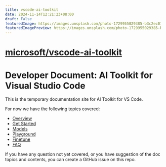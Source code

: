 ```yaml
---
title: vscode-ai-toolkit
date: 2024-11-14T12:21:23+08:00
draft: False
featuredImage: https://images.unsplash.com/photo-1729955029385-b3c2ec01cbc4?ixid=M3w0NjAwMjJ8MHwxfHJhbmRvbXx8fHx8fHx8fDE3MzE1NTgwMDh8&ixlib=rb-4.0.3
featuredImagePreview: https://images.unsplash.com/photo-1729955029385-b3c2ec01cbc4?ixid=M3w0NjAwMjJ8MHwxfHJhbmRvbXx8fHx8fHx8fDE3MzE1NTgwMDh8&ixlib=rb-4.0.3
---
```


# [microsoft/vscode-ai-toolkit](https://github.com/microsoft/vscode-ai-toolkit)

# Developer Document: AI Toolkit for Visual Studio Code

This is the temporary documentation site for AI Toolkit for VS Code.

For now we have the following topics covered:

- [Overview](doc/overview.md)
- [Get Started](doc/get_started.md)
- [Models](doc/models.md)
- [Playground](doc/playground.md)
- [Finetune](doc/finetune.md)
- [FAQ](doc/faq.md)

If you have any question not yet covered, or you have suggestion of the doc topics and contents, you can create a GitHub issue on this repo.